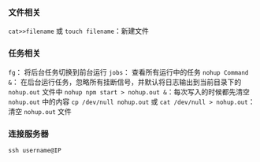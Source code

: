 ### 文件相关
`cat>>filename` 或 `touch filename`：新建文件

### 任务相关
`fg`： 将后台任务切换到前台运行
`jobs`： 查看所有运行中的任务
`nohup Command &`： 在后台运行任务，忽略所有挂断信号，并默认将日志输出到当前目录下的 `nohup.out` 文件中
`nohup npm start > nohup.out &`：每次写入的时候都先清空 `nohup.out` 中的内容
`cp /dev/null nohup.out` 或 `cat /dev/null > nohup.out`：清空 `nohup.out` 文件

### 连接服务器
`ssh username@IP`